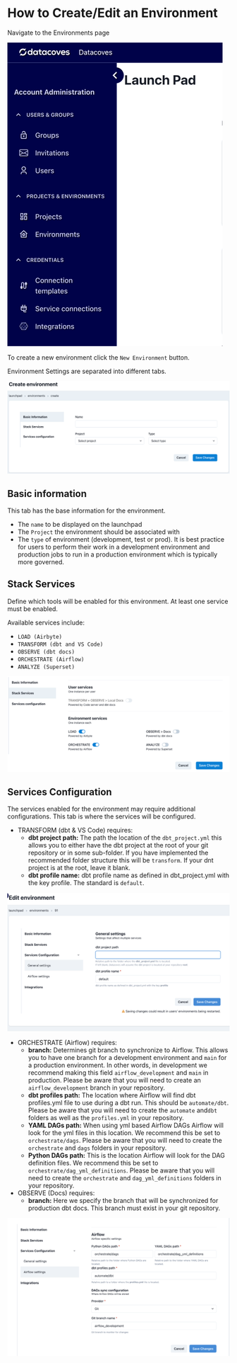# How to Create/Edit an Environment

Navigate to the Environments page

![Environments](./assets/menu_environments.gif)

To create a new environment click the `New Environment` button.

Environment Settings are separated into different tabs.

![Environments Create or Edit Page](./assets/environments_editnew_page.png)

## Basic information
This tab has the base information for the environment.

  - The `name` to be displayed on the launchpad
  - The `Project` the environment should be associated with
  - The `type` of environment (development, test or prod). It is best practice for users to perform their work in a development environment and production jobs to run in a production environment which is typically more governed.

## Stack Services
Define which tools will be enabled for this environment. At least one service must be enabled. 

Available services include:
- `LOAD (Airbyte)`
- `TRANSFORM (dbt and VS Code)`
- `OBSERVE (dbt docs)`
- `ORCHESTRATE (Airflow)`
- `ANALYZE (Superset)`

![Environments Create or Edit Stack Services](./assets/environments_editnew_stackservices.png)

## Services Configuration
The services enabled for the environment may require additional configurations. This tab is where the services will be configured. 

- TRANSFORM (dbt & VS Code) requires:
  -  **dbt project path:** The path the location of the `dbt_project.yml` this allows you to either have the dbt project at the root of your git repository or in some sub-folder. If you have implemented the recommended folder structure this will be `transform`. If your dnt project is at the root, leave it blank.
  -  **dbt profile name:** dbt profile name as defined in dbt_project.yml with the key profile. The standard is `default`.
  
![Environments Create or Edit Services Configuration](./assets/environments_editnew_servicesconfig_general.png)

- ORCHESTRATE (Airflow) requires: 
  - **branch:** Determines git branch to synchronize to Airflow. This allows you to have one branch for a development environment and `main` for a production environment. In other words, in development we recommend making this field `airflow_development` and `main` in production. Please be aware that you will need to create an `airflow_development` branch in your repository. 
  - **dbt profiles path:** The location where Airflow will find dbt profiles.yml file to use during a dbt run. This should be `automate/dbt`. Please be aware that you will need to create the `automate` and`dbt` folders as well as the `profiles.yml` in your repository. 
  - **YAML DAGs path:** When using yml based Airflow DAGs Airflow will look for the yml files in this location. We recommend this be set to `orchestrate/dags`. Please be aware that you will need to create the `orchestrate` and `dags` folders in your repository.
  - **Python DAGs path:** This is the location Airflow will look for the DAG definition files.  We recommend this be set to `orchestrate/dag_yml_definitions`. Please be aware that you will need to create the `orchestrate` and `dag_yml_definitions` folders in your repository.
- OBSERVE (Docs) requires:
  -  **branch:** Here we specify the branch that will be synchronized for production dbt docs. This branch must exist in your git repository.

![Environments Create or Edit Services Configuration](./assets/environments_editnew_servicesconfig.png)
